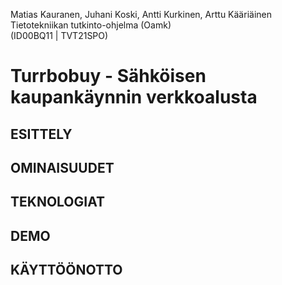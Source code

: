 Matias Kauranen, Juhani Koski, Antti Kurkinen, Arttu Kääriäinen  
Tietotekniikan tutkinto-ohjelma (Oamk)  
(ID00BQ11 | TVT21SPO)

# Turrbobuy - Sähköisen kaupankäynnin verkkoalusta

## ESITTELY

## OMINAISUUDET

## TEKNOLOGIAT

## DEMO

## KÄYTTÖÖNOTTO
